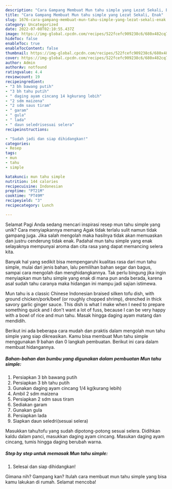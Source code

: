 ```yaml
---
description: "Cara Gampang Membuat Mun tahu simple yang Lezat Sekali, Enak"
title: "Cara Gampang Membuat Mun tahu simple yang Lezat Sekali, Enak"
slug: 1676-cara-gampang-membuat-mun-tahu-simple-yang-lezat-sekali-enak
category: Uncategorized
date: 2022-07-08T02:10:55.437Z
image: https://img-global.cpcdn.com/recipes/522fcefc909238c6/680x482cq70/mun-tahu-simple-foto-resep-utama.jpg
hideToc: false
enableToc: true
enableTocContent: false
thumbnail: https://img-global.cpcdn.com/recipes/522fcefc909238c6/680x482cq70/mun-tahu-simple-foto-resep-utama.jpg
cover: https://img-global.cpcdn.com/recipes/522fcefc909238c6/680x482cq70/mun-tahu-simple-foto-resep-utama.jpg
author: Admin
authorAv: notfound
ratingvalue: 4.4
reviewcount: 19
recipeingredient:
- "3 bh bawang putih"
- "3 bh tahu putih"
- " daging ayam cincang 14 kgkurang lebih"
- "2 sdm maizena"
- "2 sdm saus tiram"
- " garam"
- " gula"
- " lada"
- " daun seledrisesuai selera"
recipeinstructions:

- "Sudah jadi dan siap dihidangkan!"
categories:
- Resep
tags:
- mun
- tahu
- simple

katakunci: mun tahu simple 
nutrition: 144 calories
recipecuisine: Indonesian
preptime: "PT21M"
cooktime: "PT49M"
recipeyield: "3"
recipecategory: Lunch

---
```



Selamat Pagi Anda sedang mencari inspirasi resep mun tahu simple yang unik? Cara menyiapkannya memang Agak tidak terlalu sulit namun tidak gampang juga. Jika salah mengolah maka hasilnya tidak akan memuaskan dan justru cenderung tidak enak. Padahal mun tahu simple yang enak selayaknya mempunyai aroma dan cita rasa yang dapat memancing selera kita.


Banyak hal yang sedikit bisa mempengaruhi kualitas rasa dari mun tahu simple, mulai dari jenis bahan, lalu pemilihan bahan segar dan bagus, sampai cara mengolah dan menghidangkannya. Tak perlu bingung jika ingin menyiapkan mun tahu simple yang enak di mana pun anda berada, karena asal sudah tahu caranya maka hidangan ini mampu jadi sajian istimewa.

Mun tahu is a classic Chinese Indonesian braised silken tofu dish, with ground chicken/pork/beef (or roughly chopped shrimp), drenched in thick savory garlic ginger sauce. This dish is what I make when I need to prepare something quick and I don&#39;t want a lot of fuss, because I can be very happy with a bowl of rice and mun tahu. Masak hingga daging ayam matang dan mendidih.


Berikut ini ada beberapa cara mudah dan praktis dalam mengolah mun tahu simple yang siap dikreasikan. Kamu bisa membuat Mun tahu simple menggunakan 9 bahan dan 0 langkah pembuatan. Berikut ini cara dalam membuat hidangannya.

<!--inarticleads1-->

##### Bahan-bahan dan bumbu yang digunakan dalam pembuatan Mun tahu simple:

1. Persiapkan 3 bh bawang putih
1. Persiapkan 3 bh tahu putih
1. Gunakan  daging ayam cincang 1/4 kg(kurang lebih)
1. Ambil 2 sdm maizena
1. Persiapkan 2 sdm saus tiram
1. Sediakan  garam
1. Gunakan  gula
1. Persiapkan  lada
1. Siapkan  daun seledri(sesuai selera)


Masukkan tahu/tofu yang sudah dipotong-potong sesuai selera. Didihkan kaldu dalam panci, masukkan daging ayam cincang. Masukan daging ayam cincang, tumis hingga daging berubah warna. 

<!--inarticleads2-->

##### Step by step untuk memasak Mun tahu simple:


1. Selesai dan siap dihidangkan!



Gimana nih? Gampang kan? Itulah cara membuat mun tahu simple yang bisa kamu lakukan di rumah. Selamat mencoba!
